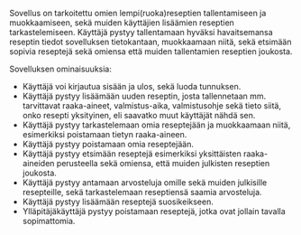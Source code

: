 Sovellus on tarkoitettu omien lempi(ruoka)reseptien tallentamiseen ja muokkaamiseen, sekä muiden käyttäjien lisäämien reseptien tarkastelemiseen. Käyttäjä pystyy tallentamaan hyväksi havaitsemansa reseptin tiedot sovelluksen tietokantaan,
muokkaamaan niitä, sekä etsimään sopivia reseptejä sekä omiensa että muiden tallentamien reseptien joukosta. 

Sovelluksen ominaisuuksia:
- Käyttäjä voi kirjautua sisään ja ulos, sekä luoda tunnuksen.
- Käyttäjä pystyy lisäämään uuden reseptin, josta tallennetaan mm. tarvittavat raaka-aineet, valmistus-aika, valmistusohje sekä tieto siitä, onko resepti yksityinen, eli saavatko muut käyttäjät nähdä sen.
- Käyttäjä pystyy tarkastelemaan omia reseptejään ja muokkaamaan niitä, esimerkiksi poistamaan tietyn raaka-aineen.
- Käyttäjä pystyy poistamaan omia reseptejään.
- Käyttäjä pystyy etsimään reseptejä esimerkiksi yksittäisten raaka-aineiden perusteella sekä omiensa, että muiden julkisten reseptien joukosta.
- Käyttäjä pystyy antamaan arvosteluja omille sekä muiden julkisille resepteille, sekä tarkastelemaan reseptiensä saamia arvosteluja.
- Käyttäjä pystyy lisäämään reseptejä suosikeikseen.
- Ylläpitäjäkäyttäjä pystyy poistamaan reseptejä, jotka ovat jollain tavalla sopimattomia.
